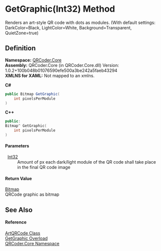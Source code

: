 # GetGraphic(Int32) Method


Renders an art-style QR code with dots as modules. (With default settings: DarkColor=Black, LightColor=White, Background=Transparent, QuietZone=true)



## Definition
**Namespace:** <a href="N_QRCoder_Core.md">QRCoder.Core</a>  
**Assembly:** QRCoder.Core (in QRCoder.Core.dll) Version: 1.0.2+100b048b01076590efe500a3be242a5faeb43294  
**XMLNS for XAML:** Not mapped to an xmlns.

**C#**
``` C#
public Bitmap GetGraphic(
	int pixelsPerModule
)
```
**C++**
``` C++
public:
Bitmap^ GetGraphic(
	int pixelsPerModule
)
```



#### Parameters
<dl><dt>  <a href="https://learn.microsoft.com/dotnet/api/system.int32" target="_blank" rel="noopener noreferrer">Int32</a></dt><dd>Amount of px each dark/light module of the QR code shall take place in the final QR code image</dd></dl>

#### Return Value
<a href="https://learn.microsoft.com/dotnet/api/system.drawing.bitmap" target="_blank" rel="noopener noreferrer">Bitmap</a>  
QRCode graphic as bitmap

## See Also


#### Reference
<a href="T_QRCoder_Core_ArtQRCode.md">ArtQRCode Class</a>  
<a href="Overload_QRCoder_Core_ArtQRCode_GetGraphic.md">GetGraphic Overload</a>  
<a href="N_QRCoder_Core.md">QRCoder.Core Namespace</a>  
